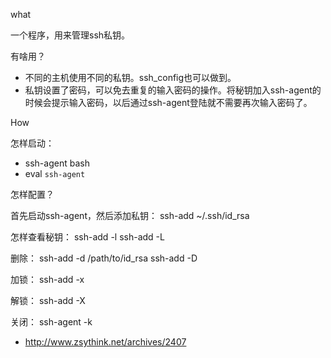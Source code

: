 


what

一个程序，用来管理ssh私钥。


有啥用？

* 不同的主机使用不同的私钥。ssh_config也可以做到。
* 私钥设置了密码，可以免去重复的输入密码的操作。将秘钥加入ssh-agent的时候会提示输入密码，以后通过ssh-agent登陆就不需要再次输入密码了。


How

怎样启动：

* ssh-agent bash
* eval `ssh-agent`

怎样配置？

首先启动ssh-agent，然后添加私钥：
ssh-add ~/.ssh/id_rsa


怎样查看秘钥：
ssh-add -l
ssh-add -L

删除：
ssh-add -d /path/to/id_rsa
ssh-add -D


加锁：
ssh-add -x

解锁：
ssh-add -X


关闭：
ssh-agent -k

* http://www.zsythink.net/archives/2407
